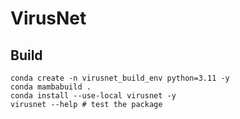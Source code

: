 # VirusNet

## Build

```
conda create -n virusnet_build_env python=3.11 -y
conda mambabuild .   
conda install --use-local virusnet -y
virusnet --help # test the package
```